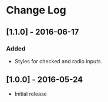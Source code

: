 # Change Log

## [1.1.0] - 2016-06-17

### Added

- Styles for checked and radio inputs.


## [1.0.0] - 2016-05-24 

* Initial release